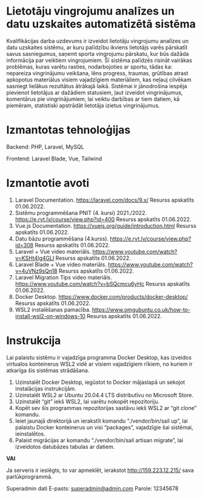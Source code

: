 # Lietotāju vingrojumu analīzes un datu uzskaites automatizētā sistēma

Kvalifikācijas darba uzdevums ir izveidot lietotāju vingrojumu analīzes un datu uzskaites sistēmu, ar kuru palīdzību ikviens lietotājs varēs pārskatīt savus sasniegumus, saņemt sporta vingrojumu pārskatu, kur būs dažāda informācija par veiktiem vingrojumiem. Šī sistēma palīdzēs risināt vairākas problēmas, kuras varētu rasties, nodarbojoties ar sportu, tādas ka: nepareiza vingrinājumu veikšana, lēns progress, traumas, grūtības atrast apkopotus materiālus visiem vajadzīgiem materiāliem, kas neļauj cilvēkam sasniegt lielākus rezultātus ātrākajā laikā. Sistēmai ir jānodrošina iespēja pievienot lietotājus ar dažādiem statusiem, ļaut izveidot vingrinājumus, komentārus pie vingrinājumiem, lai veiktu darbības ar tiem datiem, kā piemēram, statistiski apstrādāt lietotāja izietus vingrinājumus.

# Izmantotas tehnoloģijas

Backend: PHP, Laravel, MySQL

Frontend: Laravel Blade, Vue, Tailwind

# Izmantotie avoti

1. Laravel Documentation. https://laravel.com/docs/9.x/ Resurss apskatīts 01.06.2022.
2. Sistēmu programmēšana PNIT (4. kursi) 2021./2022. https://e.rvt.lv/course/view.php?id=400 Resurss apskatīts 01.06.2022.
3. Vue.js Documentation. https://vuejs.org/guide/introduction.html Resurss apskatīts 01.06.2022.
4. Datu bāzu programmēšana (4.kurss). https://e.rvt.lv/course/view.php?id=308 Resurss apskatīts 01.06.2022.
5. Laravel + Vue video materiāls. https://www.youtube.com/watch?v=KSHt4Ig4GLI Resurss apskatīts 01.06.2022.
6. Laravel Blade + Vue video materiāls. https://www.youtube.com/watch?v=4uVNz9sQn18 Resurss apskatīts 01.06.2022.
7. Laravel Migration Tips video materiāls. https://www.youtube.com/watch?v=bSQcmcu6yHc Resurss apskatīts 01.06.2022.
8. Docker Desktop. https://www.docker.com/products/docker-desktop/ Resurss apskatīts 01.06.2022.
9. WSL2 instalēšanas pamacība. https://www.omgubuntu.co.uk/how-to-install-wsl2-on-windows-10 Resurss apskatīts 01.06.2022.

# Instrukcija

Lai palaistu sistēmu ir vajadzīga programma Docker Desktop, kas izveidos virtualos konteinerus WSL2 vidē ar visiem vajadzīgiem rīkiem, no kuriem ir atkarīga šis sistēmas strādāšana.

1. Uzinstalēt Docker Desktop, iegūstot to Docker mājaslapā un sekojot instalācijas instrukcijām.
2. Uzinstalēt WSL2 ar Ubuntu 20.04.4 LTS distributīvu no Microsoft Store.
3. Uzinstalēt “git” iekš WSL2, lai varētu nokopēt repozitoriju.
4. Kopēt sev šis programmas repozitorijas sastāvu iekš WSL2 ar “git clone” komandu.
5. Ieiet jaunajā direktorijā un ierakstīt komandu “./vendor/bin/sail up”, lai palaistu Docker konteinerus un visi “packages”, vajadzīgie šai sistēmai, ieinstalētos.
6. Palaist migrācijas ar komandu “./vendor/bin/sail artisan migrate”, lai izveidotos datubāzes tabulas ar datiem.

**VAI**

Ja serveris ir ieslēgts, to var apmeklēt, ierakstot http://159.223.12.215/ sava parlūkprogrammā.

Superadmin dati 
E-pasts: superadmin@admin.com 
Parole: 12345678

